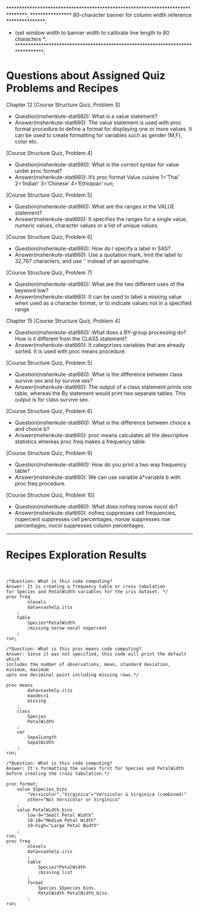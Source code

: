 
*******************************************************************************;
**************** 80-character banner for column width reference ***************;
* (set window width to banner width to calibrate line length to 80 characters *;
*******************************************************************************;



# Questions about Assigned Quiz Problems and Recipes


Chapter 12
[Course Structure Quiz, Problem 3]
* Question(mshenkute-stat660): What is a value statement?
* Answer(mshenkute-stat660): The value statement is used with proc format 
procedure to define a format for displaying one or more values. It can be used to 
create formatting for variables such as gender (M,F), color etc.

[Course Structure Quiz, Problem 4]
* Question(mshenkute-stat660): What is the correct syntax for value under proc 
format? 
* Answer(mshenkute-stat660): It’s proc format
					                            Value cuisine
					                            1=’Thai’
					                            2=’Indian’
					                            3=’Chinese’
					                            4=’Ethiopian’
				                           run;

[Course Structure Quiz, Problem 5]
* Question(mshenkute-stat660): What are the ranges in the VALUE statement?
* Answer(mshenkute-stat660): It specifies the ranges for a single value, numeric 
values, character values or a list of unique values. 

[Course Structure Quiz, Problem 6]
* Question(mshenkute-stat660): How do I specify a label in SAS? 
* Answer(mshenkute-stat660): Use a quotation mark, limit the label to 32,767 
characters, and use ’’ instead of an apostrophe.

[Course Structure Quiz, Problem 7]
* Question(mshenkute-stat660): What are the two different uses of the keyword low?
* Answer(mshenkute-stat660): It can be used to label a missing value when used as 
a character format, or to indicate values not in a specified range

Chapter 15
[Course Structure Quiz, Problem 4]
* Question(mshenkute-stat660): What does a BY-group processing do? How is it 
different from the CLASS statement?
* Answer(mshenkute-stat660): It categorizes variables that are already sorted. 
It is used with proc means procedure. 

[Course Structure Quiz, Problem 5]
* Question(mshenkute-stat660): What is the difference between class survive sex 
and by survive sex?
* Answer(mshenkute-stat660): The output of a class statement prints one table, 
whereas the By statement would print two separate tables. This output is for class 
survive sex.

[Course Structure Quiz, Problem 6]
* Question(mshenkute-stat660): What is the difference between choice a and choice b?
* Answer(mshenkute-stat660): proc means calculates all the descriptive statistics 
whereas proc freq makes a frequency table. 

[Course Structure Quiz, Problem 9]
* Question(mshenkute-stat660): How do you print a two way frequency table?
* Answer(mshenkute-stat660): We can use variable a*variable b with proc freq procedure.

[Course Structure Quiz, Problem 10]
* Question(mshenkute-stat660): What does nofreq norow nocol do?
* Answer(mshenkute-stat660): nofreq suppresses cell frequencies, nopercent suppresses 
cell percentages, norow suppresses row percentages, nocol suppresses column percentages.


***


# Recipes Exploration Results



```SAS


/*Question: What is this code computing?
Answer: It is creating a frequency table or cross tabulation 
for Species and PetalWidth variables for the iris dataset. */
proc freq
		nlevels
		data=sashelp.iris
	;
	table
		Species*PetalWidth
		/missing norow nocol nopercent
	;
run;

/*Question: What is this proc means code computing?
Answer: Since it was not specified, this code will print the default which
includes the number of observations, mean, standard deviation, minimum, maximum
upto one deciminal point including missing rows.*/

proc means
		data=sashelp.iris
		maxdec=1
		missing
	;
	class
		Species
		PetalWidth
	;
	var
		SepalLength
		SepalWidth
	;
run;

/*Question: What is this code computing?
Answer: It's formatting the values first for Species and PetalWidth 
before creating the cross tabulation.*/

proc format;
	value $Species_bins
		"Versicolor","Virginica"="Versicolor & Virginica (combined)"
		other="Not Versicolor or Virginica"
	;
	value PetalWidth_bins
		low-9="Small Petal Width"
		10-18="Medium Petal Width"
		19-high="Large Petal Width"
	;
run;
proc freq
		nlevels
		data=sashelp.iris
		;
		table
			Species*PetalWidth
			/missing list
		;
		format
			Species $Species_bins.
			PetalWidth PetalWidth_bins.
		;
run;


```
